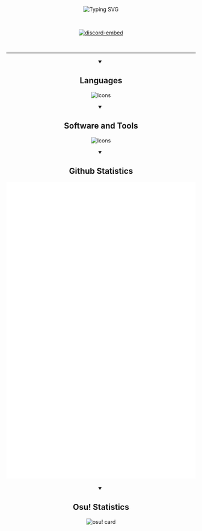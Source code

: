 <p align="center">
    <img src="https://readme-typing-svg.demolab.com?font=Fira+Code&weight=600&duration=2000&pause=250&color=F76F18&center=true&vCenter=true&width=435&height=30&lines=Hi!;My+name+is+Giulio!;Welcome+to+my+GitHub+profile!" alt="Typing SVG" />
</p>

<br>

<p align="center">
    <a href="https://discord.com/users/778017089230209045">
        <picture>
            <source media="(prefers-color-scheme: dark)" srcset="https://lanyard.cnrad.dev/api/778017089230209045?showDisplayName=true&theme=dark&idleMessage=I'm%20probably%20studying%20or%20touching%20grass%20at%20the%20moment" />
            <source media="(prefers-color-scheme: light)" srcset="https://lanyard.cnrad.dev/api/778017089230209045?showDisplayName=true&theme=light&idleMessage=I'm%20probably%20studying%20or%20touching%20grass%20at%20the%20moment" />
            <img alt="discord-embed" src="https://lanyard.cnrad.dev/api/778017089230209045?showDisplayName=true&theme=dark&idleMessage=I'm%20probably%20studying%20or%20touching%20grass%20at%20the%20moment" />
        </picture>
    </a>
</p>

<br>

---

<details open>
    <summary align="center">
        <h2>Languages</h2>
    </summary>
    <p align="center">
        <img alt="Icons" src="https://skillicons.dev/icons?i=powershell,bash,html,css,java,js,ts,py,regex,latex,md,sqlite,c,cpp"/>
    </p>
</details>

<details open>
    <summary align="center">
        <h2>Software and Tools</h2>
    </summary>
    <p align="center">
        <img alt="Icons" src="https://skillicons.dev/icons?i=vscode,github,git,cloudflare,workers,discord,bots,selenium,fastapi,flask,githubactions,godot,heroku,nginx,qt,stackoverflow,tensorflow,docker,npm,nodejs,replit,vercel,pytorch"/>
    </p>
</details>

<details open>
    <summary align="center">
        <h2>Github Statistics</h2>
    </summary>
    <p align="center">
        <img src="https://github.com/GitGinocchio/GitGinocchio/blob/main/github-metrics.svg" />
        <!-- <img src="https://github-readme-stats.vercel.app/api?username=GitGinocchio&count_private=true&theme=nord&hide_border=1">
        <img src="https://github-readme-streak-stats.herokuapp.com?user=GitGinocchio&theme=nord&hide_border=true&date_format=M%20j%5B%2C%20Y%5D">
        <img src="https://raw.githubusercontent.com/GitGinocchio/GitGinocchio/output/github-contribution-grid-snake-dark.svg#gh-dark-mode-only">
        <img src="https://raw.githubusercontent.com/GitGinocchio/GitGinocchio/output/github-contribution-grid-snake.svg#gh-light-mode-only">
        <img src="http://github-profile-summary-cards.vercel.app/api/cards/profile-details?username=GitGinocchio&theme=dracula" />
        <img src="http://github-profile-summary-cards.vercel.app/api/cards/repos-per-language?username=GitGinocchio&theme=dracula" />
        <img src="http://github-profile-summary-cards.vercel.app/api/cards/most-commit-language?username=GitGinocchio&theme=dracula" />
        <p align="left"> <img src="https://komarev.com/ghpvc/?username=GitGinocchio&label=Profile%20views&color=0e75b6&style=for-the-badge" alt="profile views" /> </p>
        -->
    </p>
</details>

<details open>
    <summary align="center">
        <h2>Osu! Statistics</h2>
    </summary>
    <p align="center">
        <img src="https://osu-sig.vercel.app/card?user=Kneef&mode=std&lang=en&animation=true&hue=20&flop=true" alt="osu! card">
    </p>
</details>
